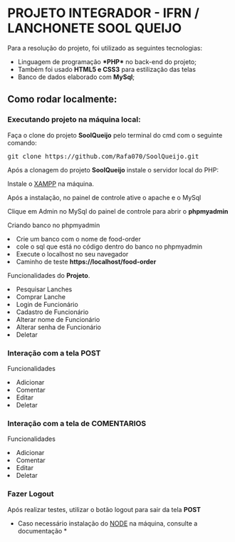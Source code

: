 <h1>PROJETO INTEGRADOR - IFRN / LANCHONETE SOOL QUEIJO</h1>
<p>Para a resolução do projeto, foi utilizado as seguintes tecnologias:

<ul>
    <li>Linguagem de programação <strong>*PHP*</strong> no back-end do projeto;</li>
    <li>Também foi usado <strong>HTML5 e CSS3</strong> para estilização das telas</li>
    <li>Banco de dados elaborado com <strong>MySql</strong>;</li>
</ul>

<h2>Como rodar localmente:</h2>

<h3>Executando projeto na máquina local:</h3>
<p>Faça o clone do projeto <strong>SoolQueijo</strong> pelo terminal do cmd com o seguinte comando:</p>

<pre>git clone https://github.com/Rafa070/SoolQueijo.git</pre>

<p>Após a clonagem do projeto <strong>SoolQueijo</strong> instale o servidor local do PHP:</p>

Instale o <a href="https://www.apachefriends.org/pt_br/download.html" target="_blank">XAMPP</a> na máquina.


Após a instalação, no painel de controle ative o apache e o MySql

Clique em Admin no MySql do painel de controle para abrir o <strong>phpmyadmin</strong>

<p>Criando banco no phpmyadmin</p>

<li>Crie um banco com o nome de food-order</li>

<li>cole o sql que está no código dentro do banco no phpmyadmin</i>

<li>Execute o localhost no seu navegador</i>

<li>Caminho de teste <strong>https://localhost/food-order</strong></li>

Funcionalidades do <strong>Projeto</strong>.

<li>Pesquisar Lanches</i>

<li>Comprar Lanche</i>

<li>Login de Funcionário</i>

<li>Cadastro de Funcionário</i>

<li>Alterar nome de Funcionário</i>

<li>Alterar senha de Funcionário</i>

<li>Deletar</i>

<h3>Interação com a tela <strong>POST</strong></h3>
<p> Funcionalidades </p>

<li>Adicionar</i>

<li>Comentar</i>

<li>Editar</i>

<li>Deletar</i>

<h3>Interação com a tela de <strong>COMENTARIOS</strong></h3>
<p>Funcionalidades</p>

<li>Adicionar</i>

<li>Comentar</i>

<li>Editar</i>

<li>Deletar</i>

<h3>Fazer Logout</h3>

<p>Após realizar testes, utilizar o botão logout para sair da tela <strong>POST</strong></p>

* Caso necessário instalação do <a href="https://nodejs.org/en/docs/" target="_blank">NODE</a> na máquina, consulte a documentação *